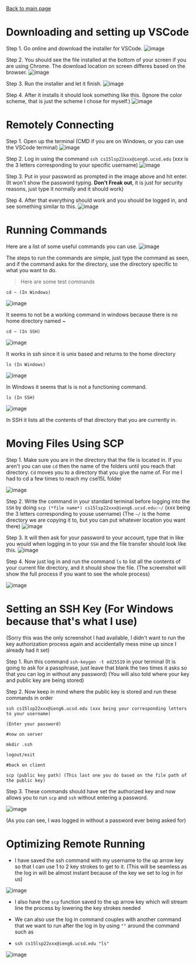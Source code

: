 [Back to main page](https://lykevin2341.github.io/cse15l-lab-reports/index.html)
# Downloading and setting up VSCode
Step 1. Go online and download the installer for VSCode.
![image](Images/vs%20code%20website.png)

Step 2. You should see the file installed at the bottom of your screen if you are using Chrome. The download location on screen differes based on the browser.
![image](Images/downloaded.png)

Step 3. Run the installer and let it finish.
![image](Images/installer.png)

Step 4. After it installs it should look something like this. (Ignore the color scheme, that is just the scheme I chose for myself.)
![image](Images/Screenshot.png)


# Remotely Connecting
Step 1. Open up the terminal (CMD if you are on Windows, or you can use the VSCode terminal)
![image](Images/cmd.png)

Step 2. Log in using the command `ssh cs15lsp22xxx@ieng6.ucsd.edu` (xxx is the 3 letters corresponding to your specific username)
![image](Images/logging%20in.png)

Step 3. Put in your password as prompted in the image above and hit enter. (It won't show the password typing. **Don't Freak out**, it is just for security reasons, just type it normally and it should work)

Step 4. After that everything should work and you should be logged in, and see something similar to this.
![image](Images/logged%20in.png)

# Running Commands
Here are a list of some useful commands you can use.
![image](Images/Screenshot%202022-04-10%20150959.png)

The steps to run the commands are simple, just type the command as seen, and if the command asks for the directory, use the directory specific to what you want to do.

>Here are some test commands

`cd ~ (In Windows)`

![image](Images/cd%20~%20in%20windows.png)

It seems to not be a working command in windows because there is no home directory named ~

`cd ~ (In SSH)`

![image](Images/cd%20~%20in%20ssh.png)

It works in ssh since it is unix based and returns to the home directory

`ls (In Windows)`

![image](Images/ls%20in%20windows.png)

In Windows it seems that ls is not a functioning command.

`ls (In SSH)`

![image](Images/ls%20in%20ssh.png)

In SSH it lists all the contents of that directory that you are currently in.

# Moving Files Using SCP
Step 1. Make sure you are in the directory that the file is located in. If you aren't you can use `cd` then the name of the folders until you reach that directory. `Cd` moves you to a directory that you give the name of. For me I had to cd a few times to reach my cse15L folder

![image](Images/directory.png)

Step 2. Write the command in your standard terminal before logging into the `SSH` by doing `scp (*file name*) cs15lsp22xxx@ieng6.ucsd.edu:~/` (xxx being the 3 letters corresponding to youse username) (The `~/` is the home directory we are copying it to, but you can put whatever location you want there)
![image](Images/cd%20to%20folder.png)

Step 3. It will then ask for your password to your account, type that in like you would when logging in to your `SSH` and the file transfer should look like this.
![image](Images/file%20transfer.png)

Step 4. Now just log in and run the command `ls` to list all the contents of your current file directory, and it should show the file. (The screenshot will show the full process if you want to see the whole process)

![image](Images/full%20process.png)

# Setting an SSH Key (For Windows because that's what I use)
(Sorry this was the only screenshot I had available, I didn't want to run the key authorization process again and accidentally mess mine up since I already had it set)

Step 1. Run this command `ssh-keygen -t ed25519` in your terminal (It is going to ask for a passphrase, just leave that blank the two times it asks so that you can log in without any password) (You will also told where your key and public key are being stored)

Step 2. Now keep in mind where the public key is stored and run these commands in order

`ssh cs15lsp22xxx@ieng6.ucsd.edu (xxx being your corresponding letters to your username)`

`(Enter your password)`

`#now on server`

`mkdir .ssh`

`logout/exit`

`#back on client`

`scp (public key path) (This last one you do based on the file path of the public key)`

Step 3. These commands should have set the authorized key and now allows you to run `scp` and `ssh` without entering a password.

![image](Images/key%20authorization.png)

(As you can see, I was logged in without a password ever being asked for)

# Optimizing Remote Running
* I have saved the ssh command with my username to the up arrow key so that I can use 1 to 2 key strokes to get to it. (This will be seamless as the log in will be almost instant because of the key we set to log in for us)

![image](Images/up%20arrow.png)

* I also have the `scp` function saved to the up arrow key which will stream line the process by lowering the key strokes needed 

* We can also use the log in command couples with another command that we want to run after the log in by using `""` around the command such as 
* `ssh cs15lsp22xxx@ieng6.ucsd.edu "ls"`

![image](Images/log%20in%20and%20ls.png)
